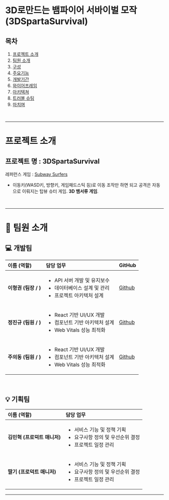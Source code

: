 # 3D로만드는 뱀파이어 서바이벌 모작 (3DSpartaSurvival)

## 목차
1. [프로젝트 소개](#프로젝트-소개)
2. [팀원 소개](#팀원-소개)
3. [구성](#구성)
4. [주요기능](#주요기능)
5. [개발기간](#개발기간)
6. [와이어프레임](#와이어프레임)
7. [아키텍쳐](#아키텍쳐)
8. [트러블 슈팅](#트러블-슈팅)
9. [마치며](#마치며)

<br>

---

# 프로젝트 소개
## 프로젝트 명 : 3DSpartaSurvival
레퍼런스 게임 : [Subway Surfers]([https://namu.wiki/w/Subway%20Surfers](https://namu.wiki/w/Vampire%20Survivors))
- 이동키(WASD키, 방향키, 게임패드스틱 등)로 이동 조작만 하면 되고 공격은 자동으로 이뤄지는 탑뷰 슈터 게임. **3D 뱀서류 게임**.

<br>

---

# 🚀 팀원 소개

## 💻 개발팀

| 이름 (역할) | 담당 업무 | GitHub |
| :--- | :--- | :--- |
| **이형권 (팀장 / )** | <ul><li>API 서버 개발 및 유지보수</li><li>데이터베이스 설계 및 관리</li><li>프로젝트 아키텍처 설계</li></ul> | [Github](https://github.com/example1) |
| **정진규 (팀원 / )** | <ul><li>React 기반 UI/UX 개발</li><li>컴포넌트 기반 아키텍처 설계</li><li>Web Vitals 성능 최적화</li></ul> | [Github](https://github.com/example2) |
| **주의동 (팀원 / )** | <ul><li>React 기반 UI/UX 개발</li><li>컴포넌트 기반 아키텍처 설계</li><li>Web Vitals 성능 최적화</li></ul> | [Github](https://github.com/example2) |

<br>

## 💡 기획팀

| 이름 (역할) | 담당 업무 |
| :--- | :--- |
| **김민혁 (프로덕트 매니저)** | <ul><li>서비스 기능 및 정책 기획</li><li>요구사항 정의 및 우선순위 결정</li><li>프로젝트 일정 관리</li></ul> |
| **딸기 (프로덕트 매니저)** | <ul><li>서비스 기능 및 정책 기획</li><li>요구사항 정의 및 우선순위 결정</li><li>프로젝트 일정 관리</li></ul> |

---
